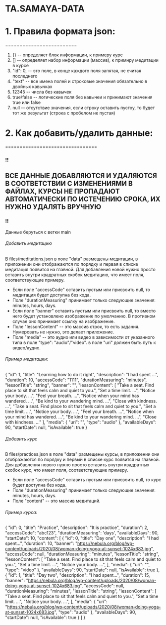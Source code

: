 # TA.SAMAYA-DATA  

# 1. Правила формата json:
=========================

1. {} -- определяет блок информации, к примеру курс
2. [] -- определяет набор информации (массив), к примнру медитации в курсе
3. "id": 0, -- это поле, в конце каждого поля запятая, не считая последнего
4. "text" -- все имена полей и строковые значения обязательно в двойных кавычках
5. 12345 -- числа без кавычек
6. true/false -- логические поля без кавычеи и принимают значения true или false
7. null -- отсутствие значения, если строку оставить пустоу, то будет тот же результат (строка с пробелом не пустая)

# 2. Как добавить/удалить данные:
================================

### !!
## ВСЕ ДАННЫЕ ДОБАВЛЯЮТСЯ И УДАЛЯЮТСЯ В СООТВЕТСТВИИ С ИЗМЕНЕНИЯМИ В ФАЙЛАХ, КУРСЫ НЕ ПРОПАДАЮТ АВТОМАТИЧЕСКИ ПО ИСТЕЧЕНИЮ СРОКА, ИХ НУЖНО УДАЛЯТЬ ВРУЧНУЮ
### !!

Данные беруться с ветки main  

###### Добавить медитацию
В files/meditations.json в поле "data" размещены медитации, в приложении они отображаются по порядку и первая в списке медитация появится на главной. Для добавления новой нужно просто вставить внутри квадратных скобок медитацию, что имеет поля, соответствующие примеру.  
* Если поле "accessCode" оставить пустым или присвоить null, то медитация будет доступна без кода.  
* Поле "durationMeasuring" принимает только следующие значения: minutes, hours, days.
* Если поле "banner" оставить пустым или присвоить null, то вместо него будет установлено изображение по умолчанию. В противном случае оно принимает ссылку на изображение.
* Поле "lessonContent" -- это массив строк, то есть задания. Нумеровать не нужно, это делает приложение.
* Поле "media" -- это аудио или видео в зависимости от указанного типа в поле "type": "audio"/"video". в поле "uri" должен быть путь к видео/аудио.

###### Пример медитации:  
{
            "id": 1,
            "title": "Learning how to do it right",
            "description": "I had spent ...",
            "duration": 10,
            "accessCode": "1111",
            "durationMeasuring": "minutes",
            "lessonTitle": "string",
            "banner": "",
            "lessonContent": [
                "Take a seat. Find place to sit that feels calm and quiet to you.",
                "Set a time limit. ...",
                "Notice your body. ...",
                "Feel your breath. ...",
                "Notice when your mind has wandered. ...",
                "Be kind to your wandering mind. ...",
                "Close with kindness. ...",
                "Take a seat. Find place to sit that feels calm and quiet to you.",
                "Set a time limit. ...",
                "Notice your body. ...",
                "Feel your breath. ...",
                "Notice when your mind has wandered. ...",
                "Be kind to your wandering mind. ...",
                "Close with kindness. ..."
            ],
            "media": {
                "uri": "",
                "type": "audio"
            },
            "availableDays": 90,
            "startDate": null,
            "isAvailable": true
        }

###### Добавить курс
В files/practices.json в поле "data" размещены курсы, в приложении они отображаются по порядку и первый в списке курс появится на главной. Для добавления нового нужно просто вставить внутри квадратных скобок курс, что имеет поля, соответствующие примеру. 
* Если поле "accessCode" оставить пустым или присвоить null, то курс будет доступна без кода.  
* Поле "durationMeasuring" принимает только следующие значения: minutes, hours, days.
* Поле "content" -- это массив медитаций.
###### Пример курса:  

>
{
"id": 0,
"title": "Practice",
"description": "It is practice",
"duration": 2,
"accessCode": "abc123",
"durationMeasuring": 'days',
"availableDays": 90,
"startDate": 10,
"content": [
    {
         "id": 0,
                    "title": "Day one",
                    "description": "I had spent...",
                    "duration": 10,
                    "banner": "https://nebula.org/blog/wp-content/uploads/2020/08/woman-doing-yoga-at-sunset-1024x683.jpg",
                    "accessCode": null,
                    "durationMeasuring": "minutes",
                    "lessonTitle": "string",
                    "lessonContent": [
                        "Take a seat. Find place to sit that feels calm and quiet to you.",
                        "Set a time limit. ...",
                        "Notice your body. ...",
                    ],
                    "media": {
                        "uri": "",
                        "type": "video"
                    },
                    "availableDays": 90,
                    "startDate": null,
                    "isAvailable": true
    },
    {
         "id": 1,
                    "title": "Day two",
                    "description": "I had spent...",
                    "duration": 15,
                    "banner": "https://nebula.org/blog/wp-content/uploads/2020/08/woman-doing-yoga-at-sunset-1024x683.jpg",
                    "accessCode": null,
                    "durationMeasuring": "minutes",
                    "lessonTitle": "string",
                    "lessonContent": [
                        "Take a seat. Find place to sit that feels calm and quiet to you.",
                        "Set a time limit. ...",
                        "Notice your body. ...",
                    ],
                    "media": {
                        "uri": "https://nebula.org/blog/wp-content/uploads/2020/08/woman-doing-yoga-at-sunset-1024x683.jpg",
                        "type": "audio"
                    },
                    "availableDays": 90,
                    "startDate": null,
                    "isAvailable": true
    }
]
}
>

